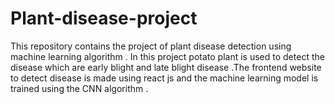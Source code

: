 # Plant-disease-project
This repository contains the project of plant disease detection using machine learning algorithm . In this project potato plant is used to detect the disease which are early blight and late blight disease .The frontend website to detect disease is made using react js and the machine learning model is trained using the CNN algorithm . 
